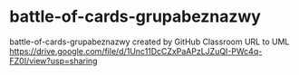 # battle-of-cards-grupabeznazwy
battle-of-cards-grupabeznazwy created by GitHub Classroom
URL to UML
https://drive.google.com/file/d/1Unc11DcCZxPaAPzLJZuQI-PWc4q-FZ0I/view?usp=sharing
